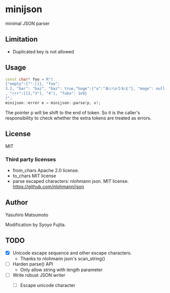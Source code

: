 # minijson

minimal JSON parser

## Limitation

* Duplicated key is not allowed

## Usage

```cpp
const char* foo = R"(
{"empty":{"":[]}, "foo":
3.2, "bar": "baz", "baz": true,"hoge":{"a":"あい\nうおえ"}, "moge": null, "zz": 255
, "rrr":[[2,"3"], "4"], "fuba": 1e9}
)";
minijson::error e = minijson::parse(p, v);
```

The pointer p will be shift to the end of token. So it is the caller's responsibility to check whether the extra tokens are treated as errors.

## License

MIT

### Third party licenses

* from_chars Apache 2.0 license.
* to_chars MIT license
* parse escaped characters: nlohmann json. MIT license. https://github.com/nlohmann/json

## Author

Yasuhiro Matsumoto

Modification by Syoyo Fujita.

## TODO

* [x] Unicode escape sequence and other escape characters.
  * Thanks to nlohmann json's scan_string()
* [ ] Harden parse() API
  * Only allow string with length parameter
* [ ] Write robust JSON writer
  * [ ] Escape unicode character

